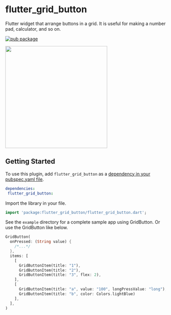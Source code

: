 # flutter_grid_button

Flutter widget that arrange buttons in a grid. It is useful for making a number pad, calculator, and so on.

[![pub package](https://img.shields.io/pub/v/flutter_grid_button.svg)](https://pub.dartlang.org/packages/flutter_grid_button)

<img src="https://github.com/zuvola/flutter_grid_button/blob/master/example/screenshot.png?raw=true" width="320px"/>


## Getting Started

To use this plugin, add `flutter_grid_button` as a [dependency in your pubspec.yaml file](https://flutter.io/platform-plugins/).

```yaml
dependencies:
 flutter_grid_button: 
```

Import the library in your file.

````dart
import 'package:flutter_grid_button/flutter_grid_button.dart';
````

See the `example` directory for a complete sample app using GridButton.
Or use the GridButton like below.

````dart
GridButton(
  onPressed: (String value) {
    /*...*/
  },
  items: [
    [
      GridButtonItem(title: "1"),
      GridButtonItem(title: "2"),
      GridButtonItem(title: "3", flex: 2),
    ],
    [
      GridButtonItem(title: "a", value: "100", longPressValue: "long"),
      GridButtonItem(title: "b", color: Colors.lightBlue)
    ],
  ],
)
````